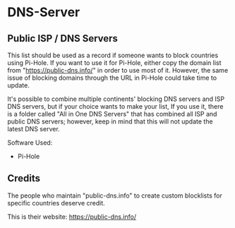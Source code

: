 # DNS-Server

Public ISP / DNS Servers
-------------------------------------

This list should be used as a record if someone wants to block countries using Pi-Hole. If you want to use it for Pi-Hole, either copy the domain list from "https://public-dns.info/" in order to use most of it. However, the same issue of blocking domains through the URL in Pi-Hole could take time to update.

It's possible to combine multiple continents' blocking DNS servers and ISP DNS servers, but if your choice wants to make your list, If you use it, there is a folder called "All in One DNS Servers" that has combined all ISP and public DNS servers; however, keep in mind that this will not update the latest DNS server.

Software Used:

- Pi-Hole

Credits
-------------------

The people who maintain "public-dns.info" to create custom blocklists for specific countries deserve credit.

This is their website: https://public-dns.info/

